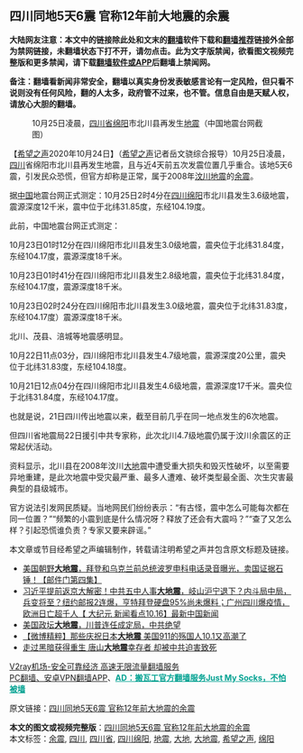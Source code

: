  <h2>四川同地5天6震 官称12年前大地震的余震</h2> <p class="notice"><b>大陆网友注意：本文中的链接除此处和文末的<a href="https://github.com/bannedbook/fanqiang" >翻墙</a>软件下载和<a href="https://github.com/killgcd/justmysocks/blob/master/README.md">翻墙推荐</a>链接外全部为禁网链接，未翻墙状态下打不开，请勿点击。此为文字版禁闻，欲看图文视频完整版和更多禁闻，请下载<a href="https://github.com/bannedbook/fanqiang">翻墙软件或APP</a>后翻墙上禁闻网。</p><p>备注：翻墙看新闻非常安全，翻墙以真实身份发表敏感言论有一定风险，但只看不说则没有任何风险，翻的人太多，政府管不过来，也不管。信息自由是天赋人权，请放心大胆的翻墙。</b></p>  <div class="entry"> <figure><figcaption>10月25日凌晨，<a href="https://www.bannedbook.org/bnews/tag/%E5%9B%9B%E5%B7%9D%E7%9C%81/" class="st_tag internal_tag" rel="tag" title="标签 四川省 下的日志">四川省</a><a href="https://www.bannedbook.org/bnews/tag/%e7%bb%b5%e9%98%b3/" class="st_tag internal_tag" rel="tag" title="标签 绵阳 下的日志">绵阳</a>市北川县再发生<a href="https://www.bannedbook.org/bnews/tag/%e5%9c%b0%e9%9c%87/" class="st_tag internal_tag" rel="tag" title="标签 地震 下的日志">地震</a>（中国地震台网截图）</figcaption></figure> <p>【<span class='wp_keywordlink_affiliate'><a href="https://www.soundofhope.org" title="希望之声" target="_blank">希望之声</a></span>2020年10月24日】（<a href="https://www.bannedbook.org/bnews/tag/%e5%b8%8c%e6%9c%9b%e4%b9%8b%e5%a3%b0/" class="st_tag internal_tag" rel="tag" title="标签 希望之声 下的日志">希望之声</a>记者岳文骁综合报导）10月25日凌晨，<a href="https://www.bannedbook.org/bnews/tag/%e5%9b%9b%e5%b7%9d/" class="st_tag internal_tag" rel="tag" title="标签 四川 下的日志">四川</a>省绵阳市北川县再发生地震，且与近4天前五次发震位置几乎重合。该地5天6震，引发民众恐慌，但官方却称是正常，属于2008年<span class='wp_keywordlink'><a href="https://www.bannedbook.org/forum11/topic347.html" title="四川地震一些华人兴高采烈？" target="_blank">汶川地震</a></span>的<a href="https://www.bannedbook.org/bnews/tag/%e4%bd%99%e9%9c%87/" class="st_tag internal_tag" rel="tag" title="标签 余震 下的日志">余震</a>。</p> <p>据<span class='wp_keywordlink_affiliate'><a href="https://www.bannedbook.org/" title="中国" target="_blank">中国</a></span>地震台网正式测定：10月25日2时4分在<a href="https://www.bannedbook.org/bnews/tag/%e5%9b%9b%e5%b7%9d%e7%bb%b5%e9%98%b3/" class="st_tag internal_tag" rel="tag" title="标签 四川绵阳 下的日志">四川绵阳</a>市北川县发生3.6级地震，震源深度12千米，震中位于北纬31.85度，东经104.19度。</p> <p>此前，中国地震台网正式测定：</p> <p>10月23日01时12分在四川绵阳市北川县发生3.0级地震，震央位于北纬31.84度，东经104.17度，震源深度18千米。</p> <p>10月23日01时41分在四川绵阳市北川县发生2.8级地震，震央位于北纬31.84度，东经104.17度，震源深度18千米。</p>  <p>10月23日02时24分在四川绵阳市北川县发生3.0级地震，震央位于北纬31.83度，东经104.17度）震源深度18千米。</p> <p>北川、茂县、涪城等地震感明显。</p> <p>10月22日11点03分，四川绵阳市北川县发生4.7级地震，震源深度20公里，震央位于北纬31.83度，东经104.18度。</p> <p>10月21日12点04分在四川绵阳市北川县发生4.6级地震，震源深度17千米。震央位于北纬31.84度，东经104.17度。</p> <p>也就是说，21日四川传出地震以来，截至目前几乎在同一地点发生的6次地震。</p>  <p>但四川省地震局22日援引中共专家称，此次北川4.7级地震仍属于汶川余震区的正常起伏活动。</p> <p>资料显示，北川县在2008年汶川<a href="https://www.bannedbook.org/bnews/tag/%E5%A4%A7%E5%9C%B0/" class="st_tag internal_tag" rel="tag" title="标签 大地 下的日志">大地</a>震中遭受重大损失和毁灭性破坏，以至需要异地重建，是此次地震中受灾最严重、最多人遭难、破坏类型最全面、次生灾害最典型的县级城市。</p> <p>官方说法引发网民质疑。当地网民们纷纷表示：“有古怪，震中怎么可能每次都在同一位置？”“频繁的小震到底是什么情况呀？释放了还会有大震吗？”“查了又怎么样？引起恐慌谁负责？专家又要来辟谣。”</p> <p>本文章或节目经希望之声编辑制作，转载请注明希望之声并包含原文标题及链接。</p> <ul class='op-related-articles' title='相关阅读'> <li><a href='https://www.bannedbook.org/bnews/bannedvideo/20201018/1415879.html' target='_blank'>美国朝野<b>大地震</b>，拜登和乌克兰前总统波罗申科电话录音曝光，卖国证据石锤！【邮件门第四集】</a></li> <li><a href='https://www.bannedbook.org/bnews/bannedvideo/20201017/1415351.html' target='_blank'>习近平提前返京大解密！中共五中人事<b>大地震</b>，岐山沪宁退下？内斗局中局，兵变将至？纽约邮报2连爆，亨特拜登硬盘95%尚未爆料；广州四川爆疫情，欧洲日亡超千人【 大纪元 新闻看点10.16】最新中国新闻</a></li> <li><a href='https://www.bannedbook.org/bnews/bannedvideo/20201016/1414867.html' target='_blank'>美国政坛<b>大地震</b>，川普连任成定局，中共绝望</a></li> <li><a href='https://www.bannedbook.org/bnews/comments/20201004/1407858.html' target='_blank'>【微博精粹】那些庆祝日本<b>大地震</b> 美国911的殇国人10.1又高潮了</a></li> <li><a href='https://www.bannedbook.org/bnews/cnnews/20200831/1388555.html' target='_blank'>走过黑暗获得重生 唐山<b>大地震</b>幸存者 却被中共迫害致死</a></li> </ul> <p class="texttj"> <a href="https://www.bannedbook.org/forum23/topic22702.html" target="_blank">V2ray机场-安全可靠经济 高速无限流量翻墙服务</a><br/> <a href="https://github.com/bannedbook/fanqiang/wiki/%E7%A6%81%E9%97%BB%E7%BD%91%E5%AE%89%E5%8D%93%E7%BF%BB%E5%A2%99%E6%96%B0%E9%97%BBAPP" target="_blank">PC翻墙、安卓VPN翻墙APP</a>、<span onclick="window.open('https://github.com/killgcd/justmysocks/blob/master/README.md')" style="font-weight:bold;color:#00A191;cursor:pointer;text-decoration:underline;outline:none">AD：搬瓦工官方翻墙服务Just My Socks，不怕被墙</span></p><p>原文链接：<a class="src_link"  href="https://www.soundofhope.org/post/435676" target="_blank">四川同地5天6震 官称12年前大地震的余震</a></p> <a name='sharetosocial'></a>       <div><b>本文的图文或视频完整版</b>：<a href='https://www.bannedbook.org/bnews/comments/20201025/1419880.html'>四川同地5天6震 官称12年前大地震的余震</a></div>  </div><!--END ENTRY--> <div class="postfooter"> <div>本文标签：<a href="https://www.bannedbook.org/bnews/tag/%e4%bd%99%e9%9c%87/" rel="tag">余震</a>, <a href="https://www.bannedbook.org/bnews/tag/%e5%9b%9b%e5%b7%9d/" rel="tag">四川</a>, <a href="https://www.bannedbook.org/bnews/tag/%E5%9B%9B%E5%B7%9D%E7%9C%81/" rel="tag">四川省</a>, <a href="https://www.bannedbook.org/bnews/tag/%e5%9b%9b%e5%b7%9d%e7%bb%b5%e9%98%b3/" rel="tag">四川绵阳</a>, <a href="https://www.bannedbook.org/bnews/tag/%e5%9c%b0%e9%9c%87/" rel="tag">地震</a>, <a href="https://www.bannedbook.org/bnews/tag/%E5%A4%A7%E5%9C%B0/" rel="tag">大地</a>, <a href="https://www.bannedbook.org/bnews/tag/%E5%A4%A7%E5%9C%B0%E9%9C%87/" rel="tag">大地震</a>, <a href="https://www.bannedbook.org/bnews/tag/%e5%b8%8c%e6%9c%9b%e4%b9%8b%e5%a3%b0/" rel="tag">希望之声</a>, <a href="https://www.bannedbook.org/bnews/tag/%e7%bb%b5%e9%98%b3/" rel="tag">绵阳</a></div>  </div><!--END POSTFOOTER--> 